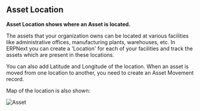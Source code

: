## Asset Location

**Asset Location shows where an Asset is located.**

The assets that your organization owns can be located at various facilities like administrative offices, manufacturing plants, warehouses, etc. In ERPNext you can create a 'Location' for each of your facilities and track the assets which are present in these locations.

You can also add Latitude and Longitude of the location. When an asset is moved from one location to another, you need to create an Asset Movement record.

Map of the location is also shown:

![Asset](https://docs.erpnext.com/files/asset-location.png)